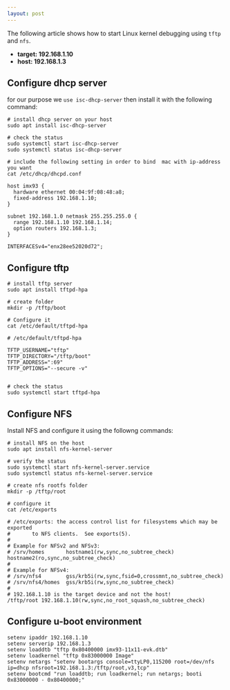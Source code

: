 ```yaml
---
layout: post
---
```

The following article shows how to start Linux kernel debugging using `tftp` and `nfs`.
- **target: 192.168.1.10**
- **host: 192.168.1.3**

##  Configure dhcp server
for our purpose we `use isc-dhcp-server` then install it with the following command:

```
# install dhcp server on your host
sudo apt install isc-dhcp-server

# check the status
sudo systemctl start isc-dhcp-server
sudo systemctl status isc-dhcp-server

# include the following setting in order to bind  mac with ip-address you want
cat /etc/dhcp/dhcpd.conf 

host imx93 {
  hardware ethernet 00:04:9f:08:48:a8;
  fixed-address 192.168.1.10;
}

subnet 192.168.1.0 netmask 255.255.255.0 {
  range 192.168.1.10 192.168.1.14;
  option routers 192.168.1.3;
}

INTERFACESv4="enx28ee52020d72";
```

## Configure tftp 
```
# install tftp server
sudo apt install tftpd-hpa

# create folder
mkdir -p /tftp/boot

# Configure it
cat /etc/default/tftpd-hpa 

# /etc/default/tftpd-hpa

TFTP_USERNAME="tftp"
TFTP_DIRECTORY="/tftp/boot"
TFTP_ADDRESS=":69"
TFTP_OPTIONS="--secure -v"


# check the status
sudo systemctl start tftpd-hpa
```

## Configure NFS
Install NFS and configure it using the followng commands:
```
# install NFS on the host
sudo apt install nfs-kernel-server

# verify the status
sudo systemctl start nfs-kernel-server.service
sudo systemctl status nfs-kernel-server.service

# create nfs rootfs folder
mkdir -p /tftp/root

# configure it
cat /etc/exports 

# /etc/exports: the access control list for filesystems which may be exported
#		to NFS clients.  See exports(5).
#
# Example for NFSv2 and NFSv3:
# /srv/homes       hostname1(rw,sync,no_subtree_check) hostname2(ro,sync,no_subtree_check)
#
# Example for NFSv4:
# /srv/nfs4        gss/krb5i(rw,sync,fsid=0,crossmnt,no_subtree_check)
# /srv/nfs4/homes  gss/krb5i(rw,sync,no_subtree_check)
#
# 192.168.1.10 is the target device and not the host!
/tftp/root 192.168.1.10(rw,sync,no_root_squash,no_subtree_check)
```

## Configure u-boot environment
```
setenv ipaddr 192.168.1.10
setenv serverip 192.168.1.3
setenv loaddtb "tftp 0x80400000 imx93-11x11-evk.dtb"
setenv loadkernel "tftp 0x83000000 Image"
setenv netargs "setenv bootargs console=ttyLP0,115200 root=/dev/nfs ip=dhcp nfsroot=192.168.1.3:/tftp/root,v3,tcp"
setenv bootcmd "run loaddtb; run loadkernel; run netargs; booti 0x83000000 - 0x80400000;"
```
